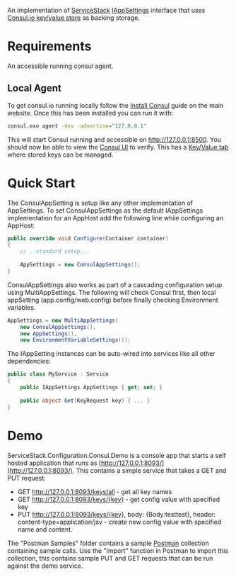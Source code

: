 An implementation of [ServiceStack](https://servicestack.net/) [IAppSettings](https://github.com/ServiceStack/ServiceStack/wiki/AppSettings) interface that uses [Consul.io key/value store](https://www.consul.io/docs/agent/http/kv.html) as backing storage.

# Requirements
An accessible running consul agent.

## Local Agent
To get consul.io running locally follow the [Install Consul](https://www.consul.io/intro/getting-started/install.html) guide on the main website. Once this has been installed you can run it with:

```bash
consul.exe agent -dev -advertise="127.0.0.1"
```

This will start Consul running and accessible on http://127.0.0.1:8500.  You should now be able to view the [Consul UI](http://127.0.0.1:8500/ui) to verify. This has a [Key/Value tab](http://127.0.0.1:8500/ui/#/dc1/kv/) where stored keys can be managed.


# Quick Start
The ConsulAppSetting is setup like any other implementation of AppSettings. To set ConsulAppSettings as the default IAppSettings implementation for an AppHost add the following line while configuring an AppHost:

```csharp
public override void Configure(Container container)
{
    // ..standard setup... 
	
    AppSettings = new ConsulAppSettings();
}
```
ConsulAppSettings also works as part of a cascading configuration setup using MultiAppSettings. The following will check Consul first, then local appSetting (app.config/web.config) before finally checking Environment variables.

```csharp
AppSettings = new MultiAppSettings(
    new ConsulAppSettings(),
    new AppSettings(), 
    new EnvironmentVariableSettings());
```

The IAppSetting instances can be auto-wired into services like all other dependencies:

```csharp
public class MyService : Service
{
    public IAppSettings AppSettings { get; set; }
	
	public object Get(KeyRequest key) { ... }
}
```

# Demo
ServiceStack.Configuration.Consul.Demo is a console app that starts a self hosted application that runs as [http://127.0.0.1:8093/](http://127.0.0.1:8093/). This contains a simple service that takes a GET and PUT request:

* GET http://127.0.0.1:8093/keys/all - get all key names
* GET http://127.0.0.1:8093/keys/{key} - get config value with specified key
* PUT http://127.0.0.1:8093/keys/{key}, body: {Body:testtest}, header: content-type=application/jsv - create new config value with specified name and content.

The "Postman Samples" folder contains a sample [Postman](https://www.getpostman.com/) collection containing sample calls. Use the "Import" function in Postman to import this collection, this contains sample PUT and GET requests that can be run against the demo service.